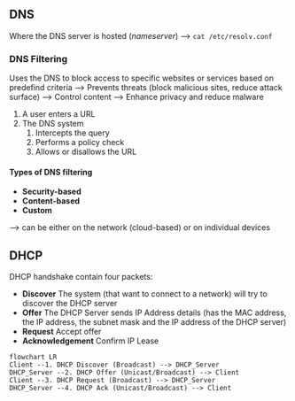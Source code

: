 ## DNS

Where the DNS server is hosted  (*nameserver*) --> `cat /etc/resolv.conf`

### DNS Filtering
Uses the DNS to block access to specific websites or services based on predefind criteria
--> Prevents threats (block malicious sites, reduce attack surface)
--> Control content
--> Enhance privacy and reduce malware

1. A user enters a URL
2. The DNS system
	1. Intercepts the query
	2. Performs a policy check
	3. Allows or disallows the URL
#### Types of DNS filtering

- **Security-based**
- **Content-based**
- **Custom**

--> can be either on the network (cloud-based) or on individual devices
## DHCP

DHCP handshake contain four packets:
- **Discover**
The system (that want to connect to a network) will try to discover the DHCP server
- **Offer**
The DHCP Server sends IP Address details (has the MAC address, the IP address, the subnet mask and the IP address of the DHCP server)
- **Request**
Accept offer
- **Acknowledgement**
Confirm IP Lease

```mermaid
flowchart LR
Client --1. DHCP Discover (Broadcast) --> DHCP_Server
DHCP_Server --2. DHCP Offer (Unicast/Broadcast) --> Client
Client --3. DHCP Request (Broadcast) --> DHCP_Server
DHCP_Server --4. DHCP Ack (Unicast/Broadcast) --> Client
```
